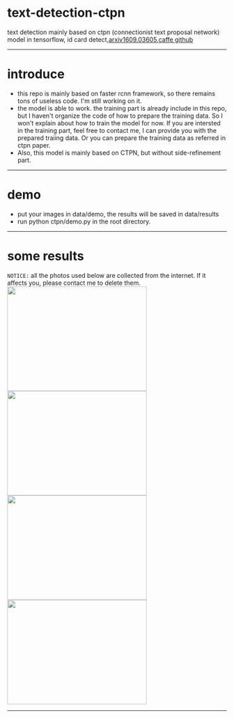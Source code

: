 # text-detection-ctpn
text detection mainly based on ctpn (connectionist text proposal network) model in tensorflow, id card detect,[arxiv1609.03605](https://arxiv.org/abs/1609.03605),[caffe github](https://github.com/tianzhi0549/CTPN)
***
# introduce
- this repo is mainly based on faster rcnn framework, so there remains tons of useless code. I'm still working on it.
- the model is able to work. the training part is already include in this repo, but I haven't  organize the code of how to prepare the training data. So I won't explain about how to train the model for now. If you are intersted in the training part, feel free to contact me, I can provide you with the prepared traiing data. Or you can prepare the training data as referred in ctpn paper.
- Also, this model is mainly based on CTPN, but without side-refinement part.
***
# demo
- put your images in data/demo, the results will be saved in data/results
- run python ctpn/demo.py in the root directory.
***
# some results
`NOTICE:` all the photos used below are collected from the internet. If it affects you, please contact me to delete them.
<img src="/data/results/001.jpg" width=320 height=240 /><img src="/data/results/002.jpg" width=320 height=240 />
<img src="/data/results/006.jpg" width=320 height=240 /><img src="/data/results/008.jpg" width=320 height=240 />
***

